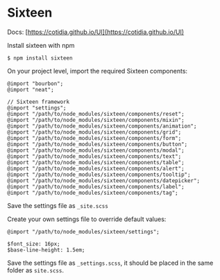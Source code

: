 # Sixteen

Docs: [https://cotidia.github.io/UI](https://cotidia.github.io/UI)

Install sixteen with npm

    $ npm install sixteen

On your project level, import the required Sixteen components:

    @import "bourbon";
    @import "neat";

    // Sixteen framework
    @import "settings";
    @import "/path/to/node_modules/sixteen/components/reset";
    @import "/path/to/node_modules/sixteen/components/mixin";
    @import "/path/to/node_modules/sixteen/components/animation";
    @import "/path/to/node_modules/sixteen/components/grid";
    @import "/path/to/node_modules/sixteen/components/form";
    @import "/path/to/node_modules/sixteen/components/button";
    @import "/path/to/node_modules/sixteen/components/modal";
    @import "/path/to/node_modules/sixteen/components/text";
    @import "/path/to/node_modules/sixteen/components/table";
    @import "/path/to/node_modules/sixteen/components/alert";
    @import "/path/to/node_modules/sixteen/components/tooltip";
    @import "/path/to/node_modules/sixteen/components/datepicker";
    @import "/path/to/node_modules/sixteen/components/label";
    @import "/path/to/node_modules/sixteen/components/tag";

Save the settings file as `_site.scss`

Create your own settings file to override default values:

    @import "/path/to/node_modules/sixteen/settings";

    $font_size: 16px;
    $base-line-height: 1.5em;

Save the settings file as `_settings.scss`, it should be placed in the same
folder as `site.scss`.
